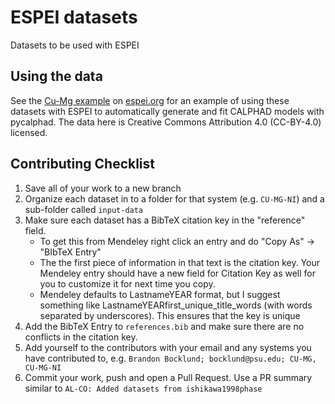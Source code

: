 # ESPEI datasets

Datasets to be used with ESPEI

## Using the data

See the [Cu-Mg example](http://espei.org/en/latest/cu-mg-example.html) on [espei.org](http://espei.org) for an example of using these datasets with ESPEI to automatically generate and fit CALPHAD models with pycalphad.
The data here is Creative Commons Attribution 4.0 (CC-BY-4.0) licensed.

## Contributing Checklist

1. Save all of your work to a new branch
1. Organize each dataset in to a folder for that system (e.g. `CU-MG-NI`) and a sub-folder called `input-data`
1. Make sure each dataset has a BibTeX citation key in the "reference" field.
	* To get this from Mendeley right click an entry and do "Copy As" -> "BIbTeX Entry"
	* The the first piece of information in that text is the citation key. Your Mendeley entry should have a new field for Citation Key as well for you to customize it for next time you copy.
	* Mendeley defaults to LastnameYEAR format, but I suggest something like LastnameYEARfirst_unique_title_words (with words separated by underscores). This ensures that the key is unique
1. Add the BibTeX Entry to `references.bib` and make sure there are no conflicts in the citation key.
1. Add yourself to the contributors with your email and any systems you have contributed to, e.g. `Brandon Bocklund; bocklund@psu.edu; CU-MG, CU-MG-NI`
1. Commit your work, push and open a Pull Request. Use a PR summary similar to `AL-CO: Added datasets from ishikawa1998phase`
